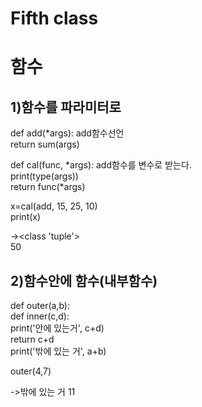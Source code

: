 Fifth class
=============

함수
=============

1)함수를 파라미터로
-------------
def add(*args):    add함수선언  
  return sum(args)  


def cal(func, *args):  add함수를 변수로 받는다.  
  print(type(args))  
  return func(*args)  

x=cal(add, 15, 25, 10)  
print(x)  

-><class 'tuple'>  
50  

2)함수안에 함수(내부함수)
-------------
def outer(a,b):  
  def inner(c,d):  
    print('안에 있는거', c+d)  
    return c+d  
  print('밖에 있는 거', a+b)  
  
outer(4,7)  

->밖에 있는 거 11  
